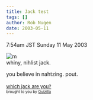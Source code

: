 ```yaml
---
title: Jack test
tags: []
author: Rob Nugen
date: 2003-05-11
---
```


<p class=date>7:54am JST Sunday 11 May 2003</p>

<p><img
src="http://images.quizilla.com/R/radicaljack/1051735208_pfacejack3.JPG"
border="0" alt="m"><br>whiny, nihlist jack.

you believe in nahtzing. pout.
<br><br><a
href="http://quizilla.com/users/radicaljack/quizzes/which%20jack%20are%20you%3F/">
<font size="-1">which jack are you?</font></a><BR> <font
size="-3">brought to you by <a href="http://quizilla.com">Quizilla</a></font></p>
